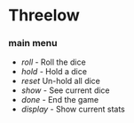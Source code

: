 # Threelow

### main menu

- *roll* - Roll the dice
- *hold* - Hold a dice
- *reset* Un-hold all dice
- *show* - See current dice
- *done* - End the game
- *display* - Show current stats
